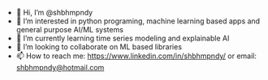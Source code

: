 - 👋 Hi, I’m @shbhmpndy
- 👀 I’m interested in python programing, machine learning based apps and general purpose AI/ML systems
- 🌱 I’m currently learning time series modeling and explainable AI
- 💞️ I’m looking to collaborate on ML based libraries
- 📫 How to reach me: https://www.linkedin.com/in/shbhmpndy/ or email: shbhmpndy@hotmail.com

<!---
shbhmpndy/shbhmpndy is a ✨ special ✨ repository because its `README.md` (this file) appears on your GitHub profile.
You can click the Preview link to take a look at your changes.
--->

